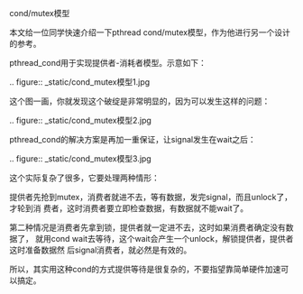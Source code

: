     
cond/mutex模型

本文给一位同学快速介绍一下pthread cond/mutex模型，作为他进行另一个设计的参考。

pthread_cond用于实现提供者-消耗者模型。示意如下：

  .. figure:: _static/cond_mutex模型1.jpg

这个图一画，你就发现这个破绽是非常明显的，因为可以发生这样的问题：

  .. figure:: _static/cond_mutex模型2.jpg

pthread_cond的解决方案是再加一重保证，让signal发生在wait之后：

  .. figure:: _static/cond_mutex模型3.jpg

这个实际复杂了很多，它要处理两种情形：

提供者先抢到mutex，消费者就进不去，等有数据，发完signal，而且unlock了，才轮到消
费者，这时消费者要立即检查数据，有数据就不能wait了。

第二种情况是消费者先拿到锁，提供者就一定进不去，这时如果消费者确定没有数据了，
就用cond wait去等待，这个wait会产生一个unlock，解锁提供者，提供者这时准备数据然
后signal消费者，就必然是有效的。

所以，其实用这种cond的方式提供等待是很复杂的，不要指望靠简单硬件加速可以搞定。
